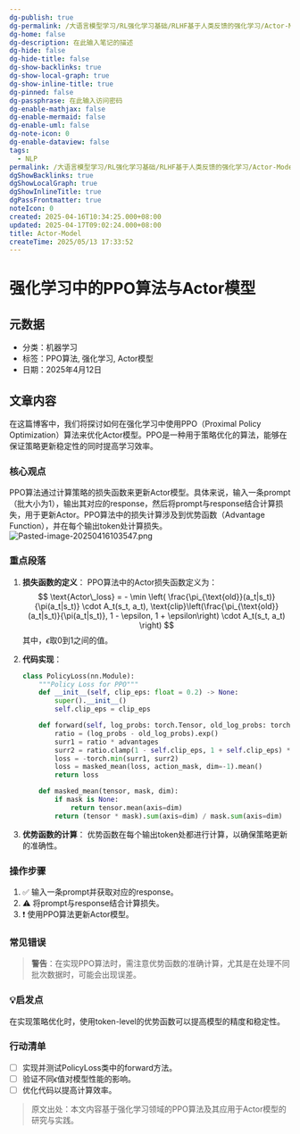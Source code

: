 ```yaml
---
dg-publish: true
dg-permalink: /大语言模型学习/RL强化学习基础/RLHF基于人类反馈的强化学习/Actor-Model
dg-home: false
dg-description: 在此输入笔记的描述
dg-hide: false
dg-hide-title: false
dg-show-backlinks: true
dg-show-local-graph: true
dg-show-inline-title: true
dg-pinned: false
dg-passphrase: 在此输入访问密码
dg-enable-mathjax: false
dg-enable-mermaid: false
dg-enable-uml: false
dg-note-icon: 0
dg-enable-dataview: false
tags:
  - NLP
permalink: /大语言模型学习/RL强化学习基础/RLHF基于人类反馈的强化学习/Actor-Model/
dgShowBacklinks: true
dgShowLocalGraph: true
dgShowInlineTitle: true
dgPassFrontmatter: true
noteIcon: 0
created: 2025-04-16T10:34:25.000+08:00
updated: 2025-04-17T09:02:24.000+08:00
title: Actor-Model
createTime: 2025/05/13 17:33:52
---
```




# 强化学习中的PPO算法与Actor模型

## 元数据
- 分类：机器学习
- 标签：PPO算法, 强化学习, Actor模型
- 日期：2025年4月12日


## 文章内容
在这篇博客中，我们将探讨如何在强化学习中使用PPO（Proximal Policy Optimization）算法来优化Actor模型。PPO是一种用于策略优化的算法，能够在保证策略更新稳定性的同时提高学习效率。

### 核心观点
PPO算法通过计算策略的损失函数来更新Actor模型。具体来说，输入一条prompt（批大小为1），输出其对应的response，然后将prompt与response结合计算损失，用于更新Actor。PPO算法中的损失计算涉及到优势函数（Advantage Function），并在每个输出token处计算损失。
![Pasted-image-20250416103547.png](/img/user/%E9%99%84%E4%BB%B6/Pasted%20image%2020250416103547.png)


### 重点段落
1. **损失函数的定义**：
   PPO算法中的Actor损失函数定义为：
   $$
   \text{Actor\_loss} = - \min \left( \frac{\pi_{\text{old}}(a_t|s_t)}{\pi(a_t|s_t)} \cdot A_t(s_t, a_t), \text{clip}\left(\frac{\pi_{\text{old}}(a_t|s_t)}{\pi(a_t|s_t)}, 1 - \epsilon, 1 + \epsilon\right) \cdot A_t(s_t, a_t) \right)
   $$
   其中，$\epsilon$取0到1之间的值。

2. **代码实现**：
   ```python
   class PolicyLoss(nn.Module):
       """Policy Loss for PPO"""
       def __init__(self, clip_eps: float = 0.2) -> None:
           super().__init__()
           self.clip_eps = clip_eps

       def forward(self, log_probs: torch.Tensor, old_log_probs: torch.Tensor, advantages: torch.Tensor, action_mask: Optional[torch.Tensor] = None) -> torch.Tensor:
           ratio = (log_probs - old_log_probs).exp()
           surr1 = ratio * advantages
           surr2 = ratio.clamp(1 - self.clip_eps, 1 + self.clip_eps) * advantages
           loss = -torch.min(surr1, surr2)
           loss = masked_mean(loss, action_mask, dim=-1).mean()
           return loss

       def masked_mean(tensor, mask, dim):
           if mask is None:
               return tensor.mean(axis=dim)
           return (tensor * mask).sum(axis=dim) / mask.sum(axis=dim)
   ```
   
3. **优势函数的计算**：
   优势函数在每个输出token处都进行计算，以确保策略更新的准确性。


### 操作步骤
1. ✅ 输入一条prompt并获取对应的response。
2. ⚠ 将prompt与response结合计算损失。
3. ❗ 使用PPO算法更新Actor模型。


### 常见错误
> **警告**：在实现PPO算法时，需注意优势函数的准确计算，尤其是在处理不同批次数据时，可能会出现误差。


### 💡启发点
在实现策略优化时，使用token-level的优势函数可以提高模型的精度和稳定性。


### 行动清单
- [ ] 实现并测试PolicyLoss类中的forward方法。
- [ ] 验证不同$\epsilon$值对模型性能的影响。
- [ ] 优化代码以提高计算效率。

> 原文出处：本文内容基于强化学习领域的PPO算法及其应用于Actor模型的研究与实践。
